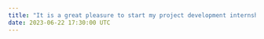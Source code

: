 ```yaml
---
title: "It is a great pleasure to start my project development internship at Lenovo's Global Innovation Center, Desktop Computer R&D Division."
date: 2023-06-22 17:30:00 UTC
---
```

